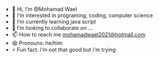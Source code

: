 - 👋 Hi, I’m @Mohamad Wael
- 👀 I’m interested in programing, coding, computer science
- 🌱 I’m currently learning java script 
- 💞️ I’m looking to collaborate on ...
- 📫 How to reach me mohamadwael2021@hotmail.com
- 😄 Pronouns: he/him
- ⚡ Fun fact: i'm not that good but i'm trying 

<!---
MOHAMADWAEL/MOHAMADWAEL is a ✨ special ✨ repository because its `README.md` (this file) appears on your GitHub profile.
You can click the Preview link to take a look at your changes.
--->
